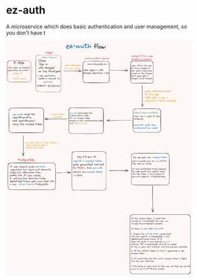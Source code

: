 # ez-auth
A microservice which does basic authentication and user management, so you don't have t

<p align="center">
  <img src="./assets/ez-auth-flow.png" alt="ez-auth flow" title="ez-auth flow">
</p>
